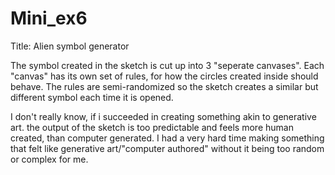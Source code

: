 # Mini_ex6

Title: Alien symbol generator

The symbol created in the sketch is cut up into 3 "seperate canvases". Each "canvas" has its own set of rules, for how the circles created inside should behave. The rules are semi-randomized so the sketch creates a similar but different symbol each time it is opened.

I don't really know, if i succeeded in creating something akin to generative art. the output of the sketch is too predictable and feels more human created, than computer generated. I had a very hard time making something that felt like generative art/"computer authored" without it being too random or complex for me. 
